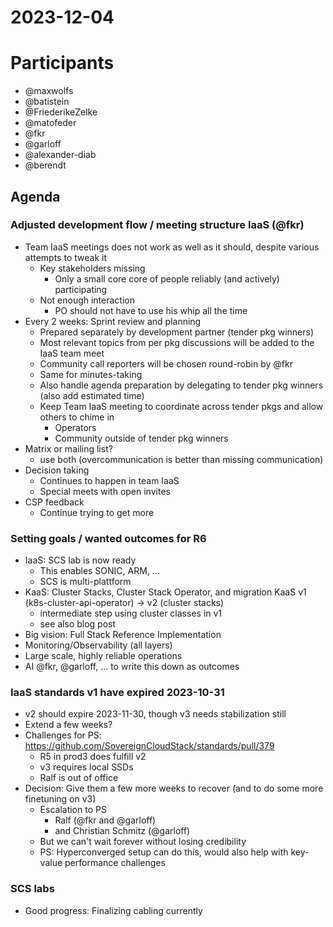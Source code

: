 # 2023-12-04

# Participants
* @maxwolfs
* @batistein
* @FriederikeZelke
* @matofeder
* @fkr
* @garloff
* @alexander-diab
* @berendt

## Agenda

### Adjusted development flow / meeting structure IaaS (@fkr)
* Team IaaS meetings does not work as well as it should, despite various attempts to tweak it
    * Key stakeholders missing
        * Only a small core core of people reliably (and actively) participating
    * Not enough interaction
        * PO should not have to use his whip all the time
* Every 2 weeks: Sprint review and planning
    * Prepared separately by development partner (tender pkg winners)
    * Most relevant topics from per pkg discussions will be added to the IaaS team meet
    * Community call reporters will be chosen round-robin by @fkr
    * Same for minutes-taking
    * Also handle agenda preparation by delegating to tender pkg winners (also add estimated time)
    * Keep Team IaaS meeting to coordinate across tender pkgs and allow others to chime in
        * Operators
        * Community outside of tender pkg winners
* Matrix or mailing list?
    * use both (overcommunication is better than missing communication)
*  Decision taking
    *  Continues to happen in team IaaS
    *  Special meets with open invites
*  CSP feedback
    *  Continue trying to get more

### Setting goals / wanted outcomes for R6
* IaaS: SCS lab is now ready
    * This enables SONIC, ARM, ...
    * SCS is multi-plattform
* KaaS: Cluster Stacks, Cluster Stack Operator, and migration KaaS v1 (k8s-cluster-api-operator) -> v2 (cluster stacks)
    * intermediate step using cluster classes in v1
    * see also blog post
* Big vision: Full Stack Reference Implementation
* Monitoring/Observability (all layers)
* Large scale, highly reliable operations
* AI @fkr, @garloff, ... to write this down as outcomes

### IaaS standards v1 have expired 2023-10-31
* v2 should expire 2023-11-30, though v3 needs stabilization still
* Extend a few weeks?
* Challenges for PS: https://github.com/SovereignCloudStack/standards/pull/379
    - R5 in prod3 does fulfill v2
    - v3 requires local SSDs
    - Ralf is out of office
* Decision: Give them a few more weeks to recover (and to do some more finetuning on v3)
    - Escalation to PS
        - Ralf (@fkr and @garloff)
        - and Christian Schmitz (@garloff)
    - But we can't wait forever without losing credibility
    - PS: Hyperconverged setup can do this, would also help with key-value performance challenges

### SCS labs
* Good progress: Finalizing cabling currently
